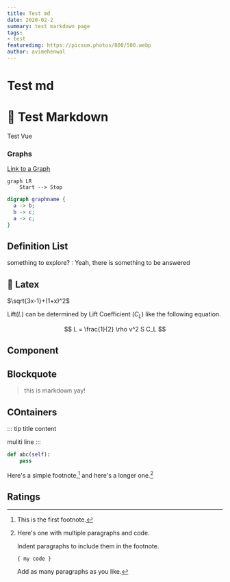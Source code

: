 ```yaml
---
title: Test md
date: 2020-02-2
summary: test markdown page
tags:
- test
featuredimg: https://picsum.photos/800/500.webp
author: avimehenwal
---
```


# Test md


# :star2: Test Markdown

<nuxt-link to="/test">
  Test Vue <Page></Page>
</nuxt-link>

### Graphs

[Link to a Graph](../assets/dot/example.dot "dot:")


```mermaid
graph LR
    Start --> Stop
```


```dot
digraph graphname {
  a -> b;
  b -> c;
  a -> c;
}
```

## Definition List

something to explore?
:   Yeah, there is something to be answered


## :100: Latex

$\sqrt{3x-1}+(1+x)^2$

Lift($L$) can be determined by Lift Coefficient ($C_L$) like the following equation.

$$
L = \frac{1}{2} \rho v^2 S C_L
$$

## Component

<Box>
  <template v-slot:header>
    W3<br>CSS
  </template>
  <template v-slot:body>
    <h2>Modern Responsive CSS</h2>
    <p>Equality for all browsers: Chrome. Firefox Edge. IE. Safari. Opera.</p>
    <p>Equality for all devices: Desktop. Laptop. Tablet. Mobile.</p>
    <p>Standard CSS only (No jQuery or JavaScript library).</p>
  </template>
</Box>

## Blockquote

> this is markdown yay!

## COntainers

::: tip title
content

muliti line
:::

```py
def abc(self):
    pass
```

Here's a simple footnote,[^1] and here's a longer one.[^bignote]

[^1]: This is the first footnote.

[^bignote]: Here's one with multiple paragraphs and code.

    Indent paragraphs to include them in the footnote.

    `{ my code }`

    Add as many paragraphs as you like.

## Ratings

<Rating :values="['10', '10', '20', '30', '100']" />
